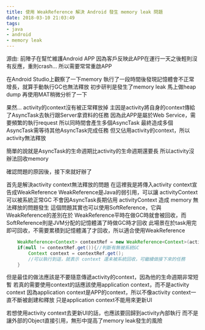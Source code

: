 ```yaml
---
title: 使用 WeakReference 解決 Android 發生 memory leak 問題
date: 2018-03-10 21:03:49
tags:
- java
- android
- memory leak
---
```


源由:
前陣子在幫忙維護Android APP
因為客戶反映此APP在運行一天之後輕則沒有反應，重則crash...
所以需要常常重啟APP

在Android Studio上觀察了一下memory
執行了一段時間後發現記憶體會不正常增長，就算手動執行GC也無法釋放
初步研判是發生了memory leak
馬上做heap dump
再使用MAT稍微分析了一下

果然...
activity的context沒有被正常釋放掉
主因是activity將自身的context傳給了AsyncTask去執行跟Server拿資料的任務
因為此APP是屬於Web Service，需要頻繁的執行request
所以同時間會產生多個AsyncTask
最終造成多個AsyncTask需等待其他AsyncTask完成任務
但又佔用activity的context，所以activity無法釋放

簡單的說就是AsyncTask的生命週期比activity的生命週期還要長
所以activity沒辦法回收memory

確認問題的原因後，接下來就好辦了

首先是解決activity context無法釋放的問題
在這裡我是將傳入activity context宣告成WeakReference
WeakReference是Java的弱引用，可以讓 activityContext 可以被系統正常GC
不會因AsyncTask長期佔用 activityContext 造成 memory 無法釋放的問題發生
這個問題其實也可以使用SoftReference，它與WeakReference的差別在於
WeakReference平時在做GC時就會被回收，而SoftReference則是JVM分配的記憶體滿了時做GC時才回收
此場景在於task用完即可回收，不需要累積到記憶體滿了才回收，所以適合使用WeakReference

```java WeakReference 使用方式
    WeakReference<Context> contextRef = new WeakReference<Context>(activityContext);
    if(null != contextRef.get()){//判斷有無被系統GC
        Context context = contextRef.get();
        //可以執行到這，就表示 context 還未被系統回收，可繼續做接下來的任務
    }
```

但是最佳的做法應該是不要隨意傳遞activity的context，因為他的生命週期非常短暫
若真的需要使用context的話應該使用application context，而不是activity context
因為application context是APP的context，所以不像activity context一直不斷被創建和釋放
只是application context不能用來更新UI

若想使用activity context去更新UI的話，也應該要回歸到activity內部執行
而不是讓外部的Object直接引用，無形中提高了memory leak發生的風險


